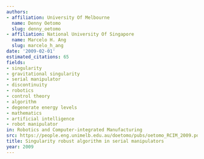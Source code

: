 ```yaml
---
authors:
- affiliation: University Of Melbourne
  name: Denny Oetomo
  slug: denny_oetomo
- affiliation: National University Of Singapore
  name: Marcelo H. Ang
  slug: marcelo_h_ang
date: '2009-02-01'
estimated_citations: 65
fields:
- singularity
- gravitational singularity
- serial manipulator
- discontinuity
- robotics
- control theory
- algorithm
- degenerate energy levels
- mathematics
- artificial intelligence
- robot manipulator
in: Robotics and Computer-integrated Manufacturing
src: https://people.eng.unimelb.edu.au/doetomo/pubs/oetomo_RCIM_2009.pdf
title: Singularity robust algorithm in serial manipulators
year: 2009
---
```

